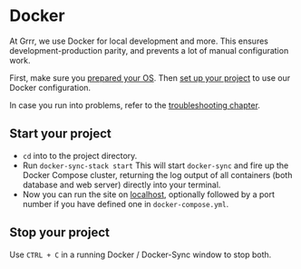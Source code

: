 # Docker

At Grrr, we use Docker for local development and more. This ensures development-production parity, and prevents a lot of manual configuration work.



First, make sure you [prepared your OS](os-setup/README.md).
Then [set up your project](project-setup/README.md) to use our Docker configuration.

In case you run into problems, refer to the [troubleshooting chapter](troubleshooting/README.md).



## Start your project

- `cd` into to the project directory.
- Run `docker-sync-stack start`
  This will start `docker-sync` and fire up the Docker Compose cluster, returning the log output of all containers (both database and web server) directly into your terminal.
- Now you can run the site on [localhost](http://localhost), optionally followed by a port number if you have defined one in `docker-compose.yml`.



## Stop your project

Use `CTRL + C` in a running Docker / Docker-Sync window to stop both.
